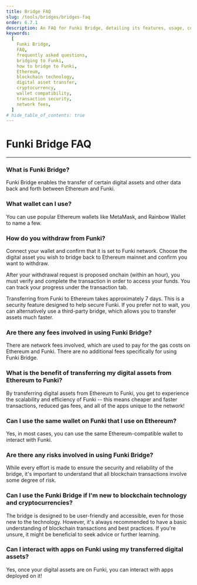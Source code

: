 ```yaml
---
title: Bridge FAQ
slug: /tools/bridges/bridges-faq
order: 6.7.1
description: An FAQ for Funki Bridge, detailing its features, usage, compatibility with Ethereum wallets, transaction processes, fees, benefits, risks, and guidelines for new users.
keywords:
  [
    Funki Bridge,
    FAQ,
    frequently asked questions,
    bridging to Funki,
    how to bridge to Funki,
    Ethereum,
    blockchain technology,
    digital asset transfer,
    cryptocurrency,
    wallet compatibility,
    transaction security,
    network fees,
  ]
# hide_table_of_contents: true
---
```


# Funki Bridge FAQ

---

### What is Funki Bridge?

Funki Bridge enables the transfer of certain digital assets and other data back and forth between Ethereum and Funki.

### What wallet can I use?

You can use popular Ethereum wallets like MetaMask, and Rainbow Wallet to name a few.

<!-- ### What if I have a question, issue or problem?

The [Funki Discord](https://discord.com/invite/playSIPHER) community is available around the clock for general questions, assistance and support! Depending on your issue, you can create a support ticket in the `#general-support` or `#developer-support` channels. -->

### How do you withdraw from Funki?

Connect your wallet and confirm that it is set to Funki network. Choose the digital asset you wish to bridge back to Ethereum mainnet and confirm you want to withdraw.

After your withdrawal request is proposed onchain (within an hour), you must verify and complete the transaction in order to access your funds. You can track your progress under the transaction tab.

Transferring from Funki to Ethereum takes approximately 7 days. This is a security feature designed to help secure Funki. If you prefer not to wait, you can alternatively use a third-party bridge, which allows you to transfer assets much faster.

### Are there any fees involved in using Funki Bridge?

There are network fees involved, which are used to pay for the gas costs on Ethereum and Funki. There are no additional fees specifically for using Funki Bridge.

### What is the benefit of transferring my digital assets from Ethereum to Funki?

By transferring digital assets from Ethereum to Funki, you get to experience the scalability and efficiency of Funki -- this means cheaper and faster transactions, reduced gas fees, and all of the apps unique to the network!

### Can I use the same wallet on Funki that I use on Ethereum?

Yes, in most cases, you can use the same Ethereum-compatible wallet to interact with Funki.

### Are there any risks involved in using Funki Bridge?

While every effort is made to ensure the security and reliability of the bridge, it's important to understand that all blockchain transactions involve some degree of risk.

### Can I use the Funki Bridge if I'm new to blockchain technology and cryptocurrencies?

The bridge is designed to be user-friendly and accessible, even for those new to the technology. However, it's always recommended to have a basic understanding of blockchain transactions and best practices. If you're unsure, it might be beneficial to seek advice or further learning.

### Can I interact with apps on Funki using my transferred digital assets?

Yes, once your digital assets are on Funki, you can interact with apps deployed on it!
